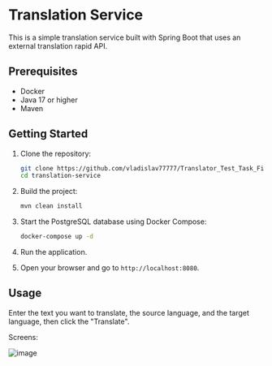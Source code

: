 # Translation Service

This is a simple translation service built with Spring Boot that uses an external translation rapid API.

## Prerequisites

- Docker
- Java 17 or higher
- Maven

## Getting Started

1. Clone the repository:

    ```bash
    git clone https://github.com/vladislav77777/Translator_Test_Task_Fintech
    cd translation-service
    ```

2. Build the project:

    ```bash
    mvn clean install
    ```

3. Start the PostgreSQL database using Docker Compose:

    ```bash
    docker-compose up -d
    ```

4. Run the application.

5. Open your browser and go to `http://localhost:8080`.

## Usage

Enter the text you want to translate, the source language, and the target language, then click the "Translate".

Screens:

![image](https://github.com/user-attachments/assets/39d72bad-a4fd-4731-8220-e7eae157f5a7)

